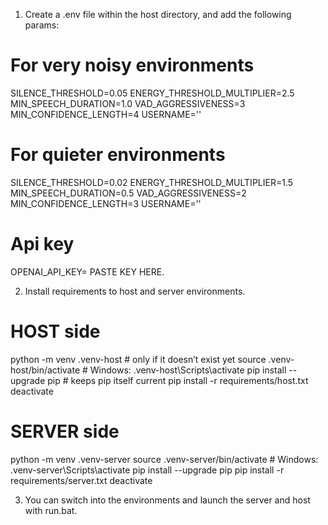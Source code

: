 1. Create a .env file within the host directory, and add the following params:

# For very noisy environments
SILENCE_THRESHOLD=0.05
ENERGY_THRESHOLD_MULTIPLIER=2.5
MIN_SPEECH_DURATION=1.0
VAD_AGGRESSIVENESS=3
MIN_CONFIDENCE_LENGTH=4
USERNAME='<your name>'

# For quieter environments
SILENCE_THRESHOLD=0.02
ENERGY_THRESHOLD_MULTIPLIER=1.5
MIN_SPEECH_DURATION=0.5
VAD_AGGRESSIVENESS=2
MIN_CONFIDENCE_LENGTH=3
USERNAME='<your name>'

# Api key
OPENAI_API_KEY= PASTE KEY HERE.

2. Install requirements to host and server environments.

# HOST side
python -m venv .venv-host              # only if it doesn’t exist yet
source .venv-host/bin/activate         # Windows: .venv-host\Scripts\activate
pip install --upgrade pip              # keeps pip itself current
pip install -r requirements/host.txt
deactivate

# SERVER side
python -m venv .venv-server
source .venv-server/bin/activate       # Windows: .venv-server\Scripts\activate
pip install --upgrade pip
pip install -r requirements/server.txt
deactivate

3. You can switch into the environments and launch the server and host with run.bat.
